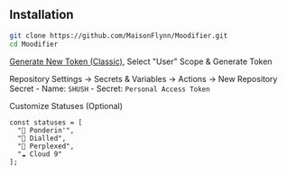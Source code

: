 ## Installation

```bash
git clone https://github.com/MaisonFlynn/Moodifier.git
cd Moodifier
```

[Generate New Token (Classic)](https://github.com/settings/tokens), Select "User" Scope & Generate Token

Repository Settings → Secrets & Variables → Actions → New Repository Secret - Name: `SHUSH` - Secret: `Personal Access Token`

Customize Statuses (Optional)
```
const statuses = [
  "💭 Ponderin'",
  "🎯 Dialled",
  "🧩 Perplexed",
  "☁️ Cloud 9"
];
```
